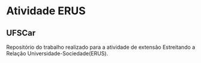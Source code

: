 # Atividade ERUS
## UFSCar

Repositório do trabalho realizado para a atividade de extensão Estreitando a Relação Universidade-Sociedade(ERUS).
